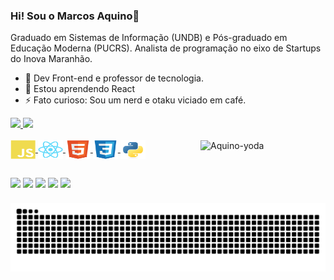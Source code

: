 ### Hi! Sou o Marcos Aquino👋
Graduado em Sistemas de Informação (UNDB) e Pós-graduado em Educação Moderna (PUCRS).
Analista de programação no eixo de Startups do Inova Maranhão.

- 🔭 Dev Front-end e professor de tecnologia. 
- 🌱 Estou aprendendo React
- ⚡ Fato curioso: Sou um nerd e otaku viciado em café.

 <div>
  <a href="https://github.com/marcosaquinojr">
  <img height="160em" src="https://github-readme-stats.vercel.app/api?username=marcosaquinojr&show_icons=true&theme=dark&include_all_commits=true&count_private=true"/>
  <img height="160em" src="https://github-readme-stats.vercel.app/api/top-langs/?username=marcosaquinojr&layout=compact&langs_count=7&theme=dark"/>
</div>
  
  <div style="display: inline_block"><br>
  <img align="center" alt="Aquino-Js" height="30" width="40" src="https://raw.githubusercontent.com/devicons/devicon/master/icons/javascript/javascript-plain.svg">
  <img align="center" alt="Aquino-React" height="30" width="40" src="https://raw.githubusercontent.com/devicons/devicon/master/icons/react/react-original.svg">
  <img align="center" alt="Aquino-HTML" height="30" width="40" src="https://raw.githubusercontent.com/devicons/devicon/master/icons/html5/html5-original.svg">
  <img align="center" alt="Aquino-CSS" height="30" width="40" src="https://raw.githubusercontent.com/devicons/devicon/master/icons/css3/css3-original.svg">
  <img align="center" alt="Aquino-Python" height="30" width="40" src="https://raw.githubusercontent.com/devicons/devicon/master/icons/python/python-original.svg">
  <img align="right" alt="Aquino-yoda" height="100" width="200"  src="https://qph.fs.quoracdn.net/main-qimg-9725f43386f85c2923a8bf1c073244b2">
</div>
  
  
   ##
 
<div> 
  <a href="https://www.youtube.com/channel/UC6wgdP5ENZVOcCzWqeEVLMw" target="_blank"><img src="https://img.shields.io/badge/YouTube-FF0000?style=for-the-badge&logo=youtube&logoColor=white" target="_blank"></a>
  <a href="https://instagram.com/marcosaquinojr" target="_blank"><img src="https://img.shields.io/badge/-Instagram-%23E4405F?style=for-the-badge&logo=instagram&logoColor=white" target="_blank"></a>
 	<a href="https://www.twitch.tv/marcosaquinojr" target="_blank"><img src="https://img.shields.io/badge/Twitch-9146FF?style=for-the-badge&logo=twitch&logoColor=white" target="_blank"></a>
  <a href = "mailto:marcosaquinojunior@gmail.com"><img src="https://img.shields.io/badge/-Gmail-%23333?style=for-the-badge&logo=gmail&logoColor=white" target="_blank"></a>
  <a href="https://www.linkedin.com/in/marcosaquinojr" target="_blank"><img src="https://img.shields.io/badge/-LinkedIn-%230077B5?style=for-the-badge&logo=linkedin&logoColor=white" target="_blank"></a> 
 
  ![Snake animation](https://github.com/marcosaquinojr/marcosaquinojr/blob/output/github-contribution-grid-snake.svg)
 
</div>
